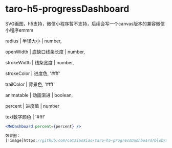 # taro-h5-progressDashboard
SVG画图，h5支持，微信小程序暂不支持，后续会写一个canvas版本的兼容微信小程序emmm



radius | 半径大小 | number,

openWidth | 底缺口线条长度 | number,

strokeWidth | 线条宽度 | number,

strokeColor | 进度色, '#fff'

trailColor | 背景色, '#fff'

animatable | 动画渐进 | boolean,

percent | 进度值 | number

text数字颜色 | '#fff'
```jsx
<MeDashboard percent={percent} />

效果图：
[!image]https://github.com/catXiaoXiao/taro-h5-progressDashboard/blob/master/ProgressDashboard/logo.png
